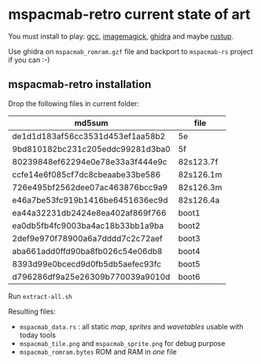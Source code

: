 # mspacmab-retro current state of art

You must install to play: [gcc](https://gcc.gnu.org/), [imagemagick](https://imagemagick.org), [ghidra](https://ghidra-sre.org/) and maybe [rustup](https://rustup.rs/).

Use ghidra on `mspacmab_romram.gzf` file and backport to `mspacmab-rs` project if you can :-)

## mspacmab-retro installation

Drop the following files in current folder:

| md5sum                           | file      |
| -------------------------------- | --------- |
| de1d1d183af56cc3531d453ef1aa58b2 | 5e        |
| 9bd810182bc231c205eddc99281d3ba0 | 5f        |
| 80239848ef62294e0e78e33a3f444e9c | 82s123.7f |
| ccfe14e6f085cf7dc8cbeaabe33be586 | 82s126.1m |
| 726e495bf2562dee07ac463876bcc9a9 | 82s126.3m |
| e46a7be53fc919b1416be6451636ec9d | 82s126.4a |
| ea44a32231db2424e8ea402af869f766 | boot1     |
| ea0db5fb4fc9003ba4ac18b33bb1a9ba | boot2     |
| 2def9e970f78900a6a7dddd7c2c72aef | boot3     |
| aba661add0ffd90ba8fb026c54e06db8 | boot4     |
| 8393d99e0bcecd9d0fb5db5aefec93fc | boot5     |
| d796286df9a25e26309b770039a9010d | boot6     |


Run `extract-all.sh`

Resulting files:

- `mspacmab_data.rs` : all static *map*, *sprites* and *wavetables* usable with today tools
- `mspacmab_tile.png` and `mspacmab_sprite.png` for debug purpose
- `mspacmab_romram.bytes` ROM and RAM in _one_ file
